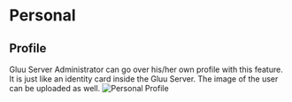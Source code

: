 # Personal

## Profile

Gluu Server Administrator can go over his/her own profile with this feature. It is just like an identity card inside the Gluu Server. The image of the user can be uploaded as well.
![Personal Profile](img/admin_personal_profile.png)

